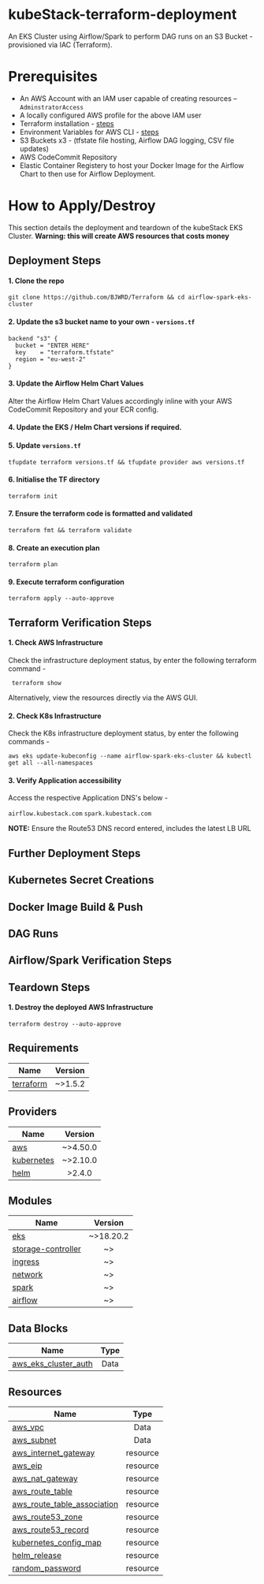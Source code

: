 # kubeStack-terraform-deployment
An EKS Cluster using Airflow/Spark to perform DAG runs on an S3 Bucket - provisioned via IAC (Terraform).

# Prerequisites
* An AWS Account with an IAM user capable of creating resources – `AdminstratorAccess`
* A locally configured AWS profile for the above IAM user
* Terraform installation - [steps](https://learn.hashicorp.com/tutorials/terraform/install-cli)
* Environment Variables for AWS CLI - [steps](https://docs.aws.amazon.com/cli/latest/userguide/cli-configure-envvars.html)
* S3 Buckets x3 - (tfstate file hosting, Airflow DAG logging, CSV file updates)
* AWS CodeCommit Repository
* Elastic Container Registery to host your Docker Image for the Airflow Chart to then use for Airflow Deployment.

# How to Apply/Destroy
This section details the deployment and teardown of the kubeStack EKS Cluster. **Warning: this will create AWS resources that costs money**

## Deployment Steps

#### 1.	Clone the repo
    git clone https://github.com/BJWRD/Terraform && cd airflow-spark-eks-cluster
    
#### 2. Update the s3 bucket name to your own - `versions.tf`

    backend "s3" {
      bucket = "ENTER HERE"
      key    = "terraform.tfstate"
      region = "eu-west-2"
    }
    
#### 3. Update the Airflow Helm Chart Values
Alter the Airflow Helm Chart Values accordingly inline with your AWS CodeCommit Repository and your ECR config.

#### 4. Update the EKS / Helm Chart versions if required.

#### 5. Update `versions.tf`
    tfupdate terraform versions.tf && tfupdate provider aws versions.tf
    
#### 6.	Initialise the TF directory
    terraform init

#### 7. Ensure the terraform code is formatted and validated 
    terraform fmt && terraform validate

#### 8. Create an execution plan
    terraform plan

#### 9. Execute terraform configuration 
    terraform apply --auto-approve

## Terraform Verification Steps

#### 1. Check AWS Infrastructure
Check the infrastructure deployment status, by enter the following terraform command -

     terraform show

Alternatively, view the resources directly via the AWS GUI.

#### 2. Check K8s Infrastructure
Check the K8s infrastructure deployment status, by enter the following commands -

    aws eks update-kubeconfig --name airflow-spark-eks-cluster && kubectl get all --all-namespaces

#### 3. Verify Application accessibility 
Access the respective Application DNS's below -

``airflow.kubestack.com``
``spark.kubestack.com``

**NOTE:** Ensure the Route53 DNS record entered, includes the latest LB URL

## Further Deployment Steps

## Kubernetes Secret Creations

## Docker Image Build & Push

## DAG Runs

## Airflow/Spark Verification Steps 

## Teardown Steps

####  1. Destroy the deployed AWS Infrastructure 
`terraform destroy --auto-approve`

## Requirements
| Name          | Version       |
| ------------- |:-------------:|
| [terraform](https://registry.terraform.io)     | ~>1.5.2      |

## Providers
| Name          | Version       |
| ------------- |:-------------:|
| [aws](https://registry.terraform.io/providers/hashicorp/aws)           | ~>4.50.0      |
| [kubernetes](https://registry.terraform.io/providers/hashicorp/aws)           | ~>2.10.0      |
| [helm](https://registry.terraform.io/providers/hashicorp/aws)           | >2.4.0      |

## Modules
| Name          | Version       |
| ------------- |:-------------:|
| [eks](https://registry.terraform.io/providers/hashicorp/aws)           | ~>18.20.2     |
| [storage-controller](https://registry.terraform.io/providers/hashicorp/aws)           | ~>      |
| [ingress](https://registry.terraform.io/providers/hashicorp/aws)           | ~>    |
| [network](https://registry.terraform.io/providers/hashicorp/aws)           | ~>    |
| [spark](https://registry.terraform.io/providers/hashicorp/aws)           | ~>      |
| [airflow](https://registry.terraform.io/providers/hashicorp/aws)           | ~>      |

## Data Blocks
| Name          | Type       |
| ------------- |:-------------:|
| [aws_eks_cluster_auth](https://registry.terraform.io/providers/hashicorp/aws/latest/docs/resources/aws_eks_cluster_auth) | Data |

## Resources
| Name          | Type       |
| ------------- |:-------------:|
| [aws_vpc](https://registry.terraform.io/providers/hashicorp/aws/latest/docs/resources/aws_vpc) | Data |
| [aws_subnet](https://registry.terraform.io/providers/hashicorp/aws/latest/docs/resources/aws_subnet) | Data |
| [aws_internet_gateway](https://registry.terraform.io/providers/hashicorp/aws/latest/docs/resources/aws_internet_gateway) | resource |
| [aws_eip](https://registry.terraform.io/providers/hashicorp/aws/latest/docs/resources/aws_eip) | resource |
| [aws_nat_gateway](https://registry.terraform.io/providers/hashicorp/aws/latest/docs/resources/aws_nat_gateway) | resource |
| [aws_route_table](https://registry.terraform.io/providers/hashicorp/aws/latest/docs/resources/aws_route_table) | resource |
| [aws_route_table_association](https://registry.terraform.io/providers/hashicorp/aws/latest/docs/resources/aws_route_table_association) | resource |
| [aws_route53_zone](https://registry.terraform.io/providers/hashicorp/aws/latest/docs/resources/aws_route53_zone) | resource |
| [aws_route53_record](https://registry.terraform.io/providers/hashicorp/aws/latest/docs/resources/aws_route53_record) | resource |
| [kubernetes_config_map](https://registry.terraform.io/providers/hashicorp/aws/latest/docs/resources/aws_lb) | resource |
| [helm_release](https://registry.terraform.io/providers/hashicorp/aws/latest/docs/resources/aws_lb_listener) | resource |
| [random_password](https://registry.terraform.io/providers/hashicorp/aws/latest/docs/resources/random_password) | resource |



